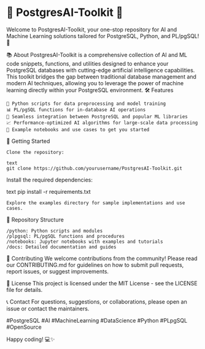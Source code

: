 # 🐘 PostgresAI-Toolkit 🧠

Welcome to PostgresAI-Toolkit, your one-stop repository for AI and Machine Learning solutions tailored for PostgreSQL, Python, and PL/pgSQL! 🚀

📚 About
PostgresAI-Toolkit is a comprehensive collection of AI and ML code snippets, functions, and utilities designed to enhance your PostgreSQL databases with cutting-edge artificial intelligence capabilities. This toolkit bridges the gap between traditional database management and modern AI techniques, allowing you to leverage the power of machine learning directly within your PostgreSQL environment.
🛠️ Features

    🐍 Python scripts for data preprocessing and model training
    📊 PL/pgSQL functions for in-database AI operations
    🔗 Seamless integration between PostgreSQL and popular ML libraries
    📈 Performance-optimized AI algorithms for large-scale data processing
    🧪 Example notebooks and use cases to get you started

🚀 Getting Started

    Clone the repository:

    text
    git clone https://github.com/yourusername/PostgresAI-Toolkit.git

Install the required dependencies:

text
pip install -r requirements.txt

    Explore the examples directory for sample implementations and use cases.

📂 Repository Structure

    /python: Python scripts and modules
    /plpgsql: PL/pgSQL functions and procedures
    /notebooks: Jupyter notebooks with examples and tutorials
    /docs: Detailed documentation and guides

🤝 Contributing
We welcome contributions from the community! Please read our CONTRIBUTING.md for guidelines on how to submit pull requests, report issues, or suggest improvements.

📄 License
This project is licensed under the MIT License - see the LICENSE file for details.

📞 Contact
For questions, suggestions, or collaborations, please open an issue or contact the maintainers. 

#PostgreSQL #AI #MachineLearning #DataScience #Python #PLpgSQL #OpenSource 

Happy coding! 💻✨
